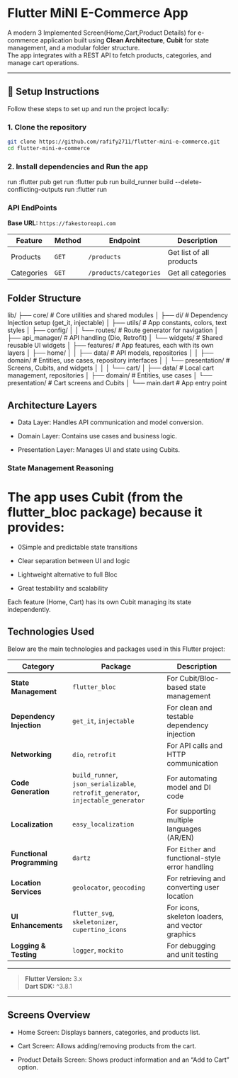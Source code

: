 # Flutter MiNI E-Commerce App

A modern 3 Implemented Screen(Home,Cart,Product Details) for e-commerce application built using **Clean Architecture**, **Cubit** for state management, and a modular folder structure.  
The app integrates with a REST API to fetch products, categories, and manage cart operations.

---

## 🚀 Setup Instructions

Follow these steps to set up and run the project locally:

### 1. Clone the repository
```bash
git clone https://github.com/rafify2711/flutter-mini-e-commerce.git
cd flutter-mini-e-commerce
```
### 2. Install dependencies and Run the app
run :flutter pub get
run :flutter pub run build_runner build --delete-conflicting-outputs
run :flutter run

### API EndPoints 
**Base URL:** `https://fakestoreapi.com`


| Feature | Method | Endpoint               | Description |
|----------|---------|------------------------|--------------|
| Products | `GET` | `/products`            | Get list of all products |
| Categories | `GET` | `/products/categories` | Get all categories |

##  Folder Structure


lib/
├── core/ # Core utilities and shared modules
│ ├── di/ # Dependency Injection setup (get_it, injectable)
│ ├── utils/ # App constants, colors, text styles
│ ├── config/
│ │ └── routes/ # Route generator for navigation
│ ├── api_manager/ # API handling (Dio, Retrofit)
│ └── widgets/ # Shared reusable UI widgets
│
├── features/ # App features, each with its own layers
│ ├── home/
│ │ ├── data/ # API models, repositories
│ │ ├── domain/ # Entities, use cases, repository interfaces
│ │ └── presentation/ # Screens, Cubits, and widgets
│ │
│ └── cart/
│ ├── data/ # Local cart management, repositories
│ ├── domain/ # Entities, use cases
│ └── presentation/ # Cart screens and Cubits
│
└── main.dart # App entry point



## Architecture Layers

- Data Layer: Handles API communication and model conversion.

- Domain Layer: Contains use cases and business logic.

- Presentation Layer: Manages UI and state using Cubits.


### State Management Reasoning

# The app uses Cubit (from the flutter_bloc package) because it provides:

- 0Simple and predictable state transitions

- Clear separation between UI and logic

- Lightweight alternative to full Bloc

- Great testability and scalability

Each feature (Home, Cart) has its own Cubit managing its state independently.

## Technologies Used

Below are the main technologies and packages used in this Flutter project:

| Category | Package | Description |
|-----------|----------|-------------|
| **State Management** | `flutter_bloc` | For Cubit/Bloc-based state management |
| **Dependency Injection** | `get_it`, `injectable` | For clean and testable dependency injection |
| **Networking** | `dio`, `retrofit` | For API calls and HTTP communication |
| **Code Generation** | `build_runner`, `json_serializable`, `retrofit_generator`, `injectable_generator` | For automating model and DI code |
| **Localization** | `easy_localization` | For supporting multiple languages (AR/EN) |
| **Functional Programming** | `dartz` | For `Either` and functional-style error handling |
| **Location Services** | `geolocator`, `geocoding` | For retrieving and converting user location |
| **UI Enhancements** | `flutter_svg`, `skeletonizer`, `cupertino_icons` | For icons, skeleton loaders, and vector graphics |
| **Logging & Testing** | `logger`, `mockito` | For debugging and unit testing |

---

>  **Flutter Version:** 3.x  
>  **Dart SDK:** ^3.8.1

---

## Screens Overview
 - Home Screen: Displays banners, categories, and products list.

 - Cart Screen: Allows adding/removing products from the cart.

 - Product Details Screen: Shows product information and an “Add to Cart” option.


